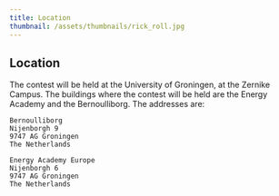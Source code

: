 ```yaml
---
title: Location
thumbnail: /assets/thumbnails/rick_roll.jpg
---
```


## Location

The contest will be held at the University of Groningen, at the Zernike Campus. The buildings where the contest will be held are the Energy Academy and the Bernoulliborg. The addresses are:

```
Bernoulliborg
Nijenborgh 9
9747 AG Groningen
The Netherlands
```

```
Energy Academy Europe
Nijenborgh 6
9747 AG Groningen
The Netherlands
```

